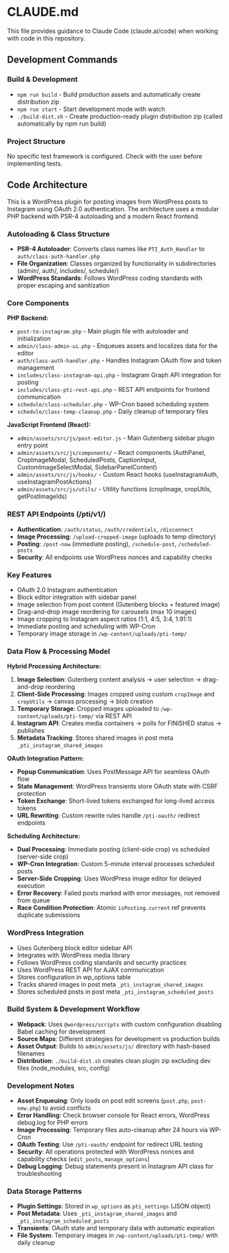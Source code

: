 # CLAUDE.md

This file provides guidance to Claude Code (claude.ai/code) when working with code in this repository.

## Development Commands

### Build & Development
- `npm run build` - Build production assets and automatically create distribution zip
- `npm run start` - Start development mode with watch
- `./build-dist.sh` - Create production-ready plugin distribution zip (called automatically by npm run build)

### Project Structure
No specific test framework is configured. Check with the user before implementing tests.

## Code Architecture

This is a WordPress plugin for posting images from WordPress posts to Instagram using OAuth 2.0 authentication. The architecture uses a modular PHP backend with PSR-4 autoloading and a modern React frontend.

### Autoloading & Class Structure
- **PSR-4 Autoloader**: Converts class names like `PTI_Auth_Handler` to `auth/class-auth-handler.php`
- **File Organization**: Classes organized by functionality in subdirectories (admin/, auth/, includes/, schedule/)
- **WordPress Standards**: Follows WordPress coding standards with proper escaping and sanitization

### Core Components

**PHP Backend:**
- `post-to-instagram.php` - Main plugin file with autoloader and initialization
- `admin/class-admin-ui.php` - Enqueues assets and localizes data for the editor
- `auth/class-auth-handler.php` - Handles Instagram OAuth flow and token management  
- `includes/class-instagram-api.php` - Instagram Graph API integration for posting
- `includes/class-pti-rest-api.php` - REST API endpoints for frontend communication
- `schedule/class-scheduler.php` - WP-Cron based scheduling system
- `schedule/class-temp-cleanup.php` - Daily cleanup of temporary files

**JavaScript Frontend (React):**
- `admin/assets/src/js/post-editor.js` - Main Gutenberg sidebar plugin entry point
- `admin/assets/src/js/components/` - React components (AuthPanel, CropImageModal, ScheduledPosts, CaptionInput, CustomImageSelectModal, SidebarPanelContent)
- `admin/assets/src/js/hooks/` - Custom React hooks (useInstagramAuth, useInstagramPostActions)
- `admin/assets/src/js/utils/` - Utility functions (cropImage, cropUtils, getPostImageIds)

### REST API Endpoints (/pti/v1/)
- **Authentication**: `/auth/status`, `/auth/credentials`, `/disconnect`
- **Image Processing**: `/upload-cropped-image` (uploads to temp directory)
- **Posting**: `/post-now` (immediate posting), `/schedule-post`, `/scheduled-posts`
- **Security**: All endpoints use WordPress nonces and capability checks

### Key Features
- OAuth 2.0 Instagram authentication
- Block editor integration with sidebar panel
- Image selection from post content (Gutenberg blocks + featured image)
- Drag-and-drop image reordering for carousels (max 10 images)
- Image cropping to Instagram aspect ratios (1:1, 4:5, 3:4, 1.91:1)
- Immediate posting and scheduling with WP-Cron
- Temporary image storage in `/wp-content/uploads/pti-temp/`

### Data Flow & Processing Model
**Hybrid Processing Architecture:**
1. **Image Selection**: Gutenberg content analysis → user selection → drag-and-drop reordering
2. **Client-Side Processing**: Images cropped using custom `cropImage` and `cropUtils` → canvas processing → blob creation
3. **Temporary Storage**: Cropped images uploaded to `/wp-content/uploads/pti-temp/` via REST API
4. **Instagram API**: Creates media containers → polls for FINISHED status → publishes
5. **Metadata Tracking**: Stores shared images in post meta `_pti_instagram_shared_images`

**OAuth Integration Pattern:**
- **Popup Communication**: Uses PostMessage API for seamless OAuth flow
- **State Management**: WordPress transients store OAuth state with CSRF protection
- **Token Exchange**: Short-lived tokens exchanged for long-lived access tokens
- **URL Rewriting**: Custom rewrite rules handle `/pti-oauth/` redirect endpoints

**Scheduling Architecture:**
- **Dual Processing**: Immediate posting (client-side crop) vs scheduled (server-side crop)
- **WP-Cron Integration**: Custom 5-minute interval processes scheduled posts
- **Server-Side Cropping**: Uses WordPress image editor for delayed execution
- **Error Recovery**: Failed posts marked with error messages, not removed from queue
- **Race Condition Protection**: Atomic `isPosting.current` ref prevents duplicate submissions

### WordPress Integration
- Uses Gutenberg block editor sidebar API
- Integrates with WordPress media library
- Follows WordPress coding standards and security practices
- Uses WordPress REST API for AJAX communication
- Stores configuration in wp_options table
- Tracks shared images in post meta `_pti_instagram_shared_images`
- Stores scheduled posts in post meta `_pti_instagram_scheduled_posts`

### Build System & Development Workflow
- **Webpack**: Uses `@wordpress/scripts` with custom configuration disabling Babel caching for development
- **Source Maps**: Different strategies for development vs production builds
- **Asset Output**: Builds to `admin/assets/js/` directory with hash-based filenames
- **Distribution**: `./build-dist.sh` creates clean plugin zip excluding dev files (node_modules, src, config)

### Development Notes
- **Asset Enqueuing**: Only loads on post edit screens (`post.php`, `post-new.php`) to avoid conflicts
- **Error Handling**: Check browser console for React errors, WordPress debug.log for PHP errors
- **Image Processing**: Temporary files auto-cleanup after 24 hours via WP-Cron
- **OAuth Testing**: Use `/pti-oauth/` endpoint for redirect URL testing
- **Security**: All operations protected with WordPress nonces and capability checks (`edit_posts`, `manage_options`)
- **Debug Logging**: Debug statements present in Instagram API class for troubleshooting

### Data Storage Patterns  
- **Plugin Settings**: Stored in `wp_options` as `pti_settings` (JSON object)
- **Post Metadata**: Uses `_pti_instagram_shared_images` and `_pti_instagram_scheduled_posts` 
- **Transients**: OAuth state and temporary data with automatic expiration
- **File System**: Temporary images in `/wp-content/uploads/pti-temp/` with daily cleanup